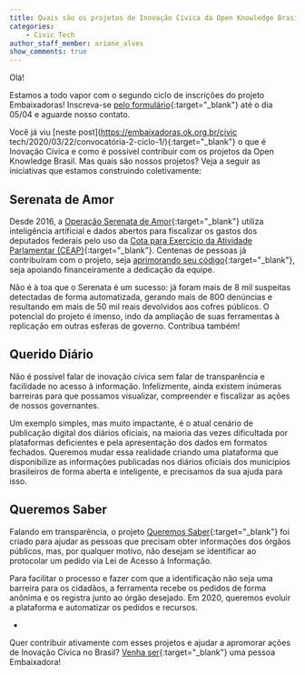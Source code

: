 ```yaml
---
title: Quais são os projetos de Inovação Cívica da Open Knowledge Brasil?
categories:
    - Civic Tech
author_staff_member: ariane_alves
show_comments: true
---
```


Olá!

Estamos a todo vapor com o segundo ciclo de inscrições do projeto Embaixadoras! Inscreva-se [pelo formulário](https://docs.google.com/forms/d/e/1FAIpQLScpymQF4cJnz7r8gSbiG-V8pd5r-nyvI-NBFObdAt1rz6LFFw/viewform){:target="_blank"} até o dia 05/04 e aguarde nosso contato.

Você já viu [neste post](https://embaixadoras.ok.org.br/civic tech/2020/03/22/convocatória-2-ciclo-1/){:target="_blank"} o que é Inovação Cívica e como é possível contribuir com os projetos da Open Knowledge Brasil. Mas quais são nossos projetos? Veja a seguir as iniciativas que estamos construindo coletivamente:

## Serenata de Amor
Desde 2016, a [Operação Serenata de Amor](https://serenata.ai/){:target="_blank"} utiliza inteligência artificial e dados abertos para fiscalizar os gastos dos deputados federais pelo uso da [Cota para Exercício da Atividade Parlamentar (CEAP)](https://www2.camara.leg.br/transparencia/acesso-a-informacao/copy_of_perguntas-frequentes/cota-para-o-exercicio-da-atividade-parlamentar){:target="_blank"}. Centenas de pessoas já contribuíram com o projeto, seja [aprimorando seu código](https://github.com/okfn-brasil/serenata-de-amor){:target="_blank"}, seja apoiando financeiramente a dedicação da equipe. 

Não é à toa que o Serenata é um sucesso: já foram mais de 8 mil suspeitas detectadas de forma automatizada, gerando mais de 800 denúncias e resultando em mais de 50 mil reais devolvidos aos cofres públicos. O potencial do projeto é imenso, indo da ampliação de suas ferramentas à replicação em outras esferas de governo. Contribua também!

## Querido Diário
Não é possível falar de inovação cívica sem falar de transparência e facilidade no acesso à informação. Infelizmente, ainda existem inúmeras barreiras para que possamos visualizar, compreender e fiscalizar as ações de nossos governantes. 

Um exemplo simples, mas muito impactante, é o atual cenário de publicação digital dos diários oficiais, na maioria das vezes dificultada por plataformas deficientes e pela apresentação dos dados em formatos fechados. Queremos mudar essa realidade criando uma plataforma que disponibilize as informações publicadas nos diários oficiais dos municípios brasileiros de forma aberta e inteligente, e precisamos da sua ajuda para isso.

## Queremos Saber
Falando em transparência, o projeto [Queremos Saber](https://queremossaber.org.br/){:target="_blank"} foi criado para ajudar as pessoas que precisam obter informações dos órgãos públicos, mas, por qualquer motivo, não desejam se identificar ao protocolar um pedido via Lei de Acesso à Informação. 

Para facilitar o processo e fazer com que a identificação não seja uma barreira para os cidadãos, a ferramenta recebe os pedidos de forma anônima e os registra junto ao órgão desejado. Em 2020, queremos evoluir a plataforma e automatizar os pedidos e recursos. 

-

Quer contribuir ativamente com esses projetos e ajudar a apromorar ações de Inovação Cívica no Brasil? [Venha ser](https://docs.google.com/forms/d/e/1FAIpQLScpymQF4cJnz7r8gSbiG-V8pd5r-nyvI-NBFObdAt1rz6LFFw/viewform){:target="_blank"} uma pessoa Embaixadora!
